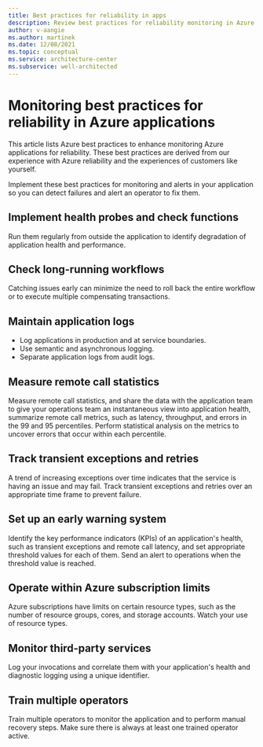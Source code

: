 ```yaml
---
title: Best practices for reliability in apps
description: Review best practices for reliability monitoring in Azure applications within the Azure Well-Architected Framework.
author: v-aangie
ms.author: martinek
ms.date: 12/08/2021
ms.topic: conceptual
ms.service: architecture-center
ms.subservice: well-architected
---
```


# Monitoring best practices for reliability in Azure applications

This article lists Azure best practices to enhance monitoring Azure applications for reliability. These best practices are derived from our experience with Azure reliability and the experiences of customers like yourself.

Implement these best practices for monitoring and alerts in your application so you can detect failures and alert an operator to fix them.

## Implement health probes and check functions

Run them regularly from outside the application to identify degradation of application health and performance.

## Check long-running workflows

Catching issues early can minimize the need to roll back the entire workflow or to execute multiple compensating transactions.

## Maintain application logs

- Log applications in production and at service boundaries.
- Use semantic and asynchronous logging.
- Separate application logs from audit logs.

## Measure remote call statistics

Measure remote call statistics, and share the data with the application team to give your operations team an instantaneous view into application health, summarize remote call metrics, such as latency, throughput, and errors in the 99 and 95 percentiles. Perform statistical analysis on the metrics to uncover errors that occur within each percentile.

## Track transient exceptions and retries

A trend of increasing exceptions over time indicates that the service is having an issue and may fail. Track transient exceptions and retries over an appropriate time frame to prevent failure.

## Set up an early warning system

Identify the key performance indicators (KPIs) of an application's health, such as transient exceptions and remote call latency, and set appropriate threshold values for each of them. Send an alert to operations when the threshold value is reached.

## Operate within Azure subscription limits

Azure subscriptions have limits on certain resource types, such as the number of resource groups, cores, and storage accounts. Watch your use of resource types.

## Monitor third-party services

Log your invocations and correlate them with your application's health and diagnostic logging using a unique identifier.

## Train multiple operators

Train multiple operators to monitor the application and to perform manual recovery steps. Make sure there is always at least one trained operator active.
